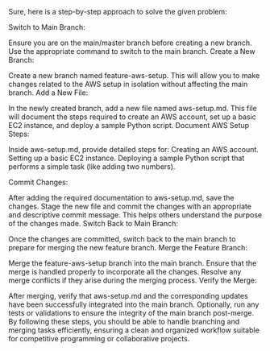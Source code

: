 Sure, here is a step-by-step approach to solve the given problem:

Switch to Main Branch:

Ensure you are on the main/master branch before creating a new branch.
Use the appropriate command to switch to the main branch.
Create a New Branch:

Create a new branch named feature-aws-setup.
This will allow you to make changes related to the AWS setup in isolation without affecting the main branch.
Add a New File:

In the newly created branch, add a new file named aws-setup.md.
This file will document the steps required to create an AWS account, set up a basic EC2 instance, and deploy a sample Python script.
Document AWS Setup Steps:

Inside aws-setup.md, provide detailed steps for:
Creating an AWS account.
Setting up a basic EC2 instance.
Deploying a sample Python script that performs a simple task   (like adding two numbers).
  
Commit Changes:

After adding the required documentation to aws-setup.md, save the changes.
Stage the new file and commit the changes with an appropriate and descriptive commit message. This helps others understand the purpose of the changes made.
Switch Back to Main Branch:

Once the changes are committed, switch back to the main branch to prepare for merging the new feature branch.
Merge the Feature Branch:

Merge the feature-aws-setup branch into the main branch. Ensure that the merge is handled properly to incorporate all the changes.
Resolve any merge conflicts if they arise during the merging process.
Verify the Merge:

After merging, verify that aws-setup.md and the corresponding updates have been successfully integrated into the main branch.
Optionally, run any tests or validations to ensure the integrity of the main branch post-merge.
By following these steps, you should be able to handle branching and merging tasks efficiently, ensuring a clean and organized workflow suitable for competitive programming or collaborative projects.

